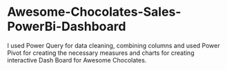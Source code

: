 # Awesome-Chocolates-Sales-PowerBi-Dashboard
I used Power Query for data cleaning, combining columns and used Power Pivot for creating the necessary measures and charts for creating interactive Dash Board for Awesome Chocolates.

